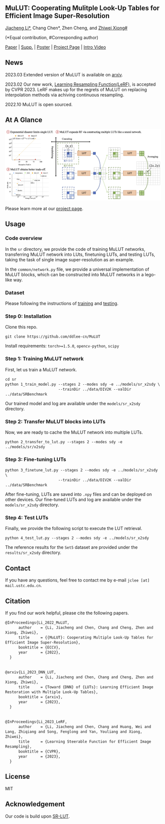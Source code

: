 ## MuLUT: Cooperating Mulitple Look-Up Tables for Efficient Image Super-Resolution

[Jiacheng Li*](http://ddlee-cn.github.io), Chang Chen*, Zhen Cheng, and [Zhiwei Xiong#](http://staff.ustc.edu.cn/~zwxiong)

(*Equal contribution, #Corresponding author)

[Paper](https://www.ecva.net/papers/eccv_2022/papers_ECCV/papers/136780234.pdf) | [Supp.](https://www.ecva.net/papers/eccv_2022/papers_ECCV/papers/136780234-supp.pdf) | [Poster](https://mulut.pages.dev/static/MuLUT-Poster-ECCV22.pdf) | [Project Page](https://mulut.pages.dev) | [Intro Video](https://youtu.be/xmvQYW7dtaE)

## News

2023.03 Extended version of MuLUT is available on [arxiv](https://arxiv.org/abs/2303.14506).

2023.02 Our new work, [Learning Resampling Function(LeRF)](https://lerf.pages.dev), is accepted by CVPR 2023. LeRF makes up for the regrets of MuLUT on replacing interpolation methods via achiving continuous resampling.

2022.10 MuLUT is open sourced.

## At A Glance

![MuLUT-ECCV-Github](./docs/MuLUT-At-A-Glance.png)

Please learn more at our [project page](https://mulut.pages.dev).

## Usage

### Code overview

In the `sr` directory, we provide the code of training MuLUT networks, transferring MuLUT network into LUts, finetuning LUTs, and testing LUTs, taking the task of single image super-resolution as an example. 

In the `common/network.py` file, we provide a universal implementation of MuLUT blocks, which can be constructed into MuLUT networks in a lego-like way.

### Dataset

Please following the instructions of [training](./data/DIV2K/README.md) and [testing](./data/SRBenchmark/README.md).

### Step 0: Installation

Clone this repo.

```
git clone https://github.com/ddlee-cn/MuLUT
```

Install requirements: `torch>=1.5.0`, `opencv-python`, `scipy`


### Step 1: Training MuLUT network

First, let us train a MuLUT network.

```
cd sr
python 1_train_model.py --stages 2 --modes sdy -e ../models/sr_x2sdy \
                        --trainDir ../data/DIV2K --valDir ../data/SRBenchmark
```
Our trained model and log are available under the `models/sr_x2sdy` directory.

### Step 2: Transfer MuLUT blocks into LUTs

Now, we are ready to cache the MuLUT network into multiple LUTs.

```
python 2_transfer_to_lut.py --stages 2 --modes sdy -e ../models/sr/x2sdy
```


### Step 3: Fine-tuning LUTs

```
python 3_finetune_lut.py --stages 2 --modes sdy -e ../models/sr_x2sdy \
                        --trainDir ../data/DIV2K --valDir ../data/SRBenchmark
```

After fine-tuning, LUTs are saved into `.npy` files and can be deployed on other devices. Our fine-tuned LUTs and log are available under the `models/sr_x2sdy` directory.


### Step 4: Test LUTs

Finally, we provide the following script to execute the LUT retrieval.

```
python 4_test_lut.py --stages 2 --modes sdy -e ../models/sr_x2sdy
```

The reference results for the `Set5` dataset are provided under the `results/sr_x2sdy` directory.


## Contact
If you have any questions, feel free to contact me by e-mail `jclee [at] mail.ustc.edu.cn`.


## Citation
If you find our work helpful, please cite the following papers.

```
@InProceedings{Li_2022_MuLUT,
      author    = {Li, Jiacheng and Chen, Chang and Cheng, Zhen and Xiong, Zhiwei},
      title     = {{MuLUT}: Cooperating Multiple Look-Up Tables for Efficient Image Super-Resolution},
      booktitle = {ECCV},
      year      = {2022},
  }
  
  
@arxiv{Li_2023_DNN_LUT,
      author    = {Li, Jiacheng and Chen, Chang and Cheng, Zhen and Xiong, Zhiwei},
      title     = {Toward {DNN} of {LUTs}: Learning Efficient Image Restoration with Multiple Look-Up Tables},
      booktitle = {arxiv},
      year      = {2023},
  }
  

@InProceedings{Li_2023_LeRF,
      author    = {Li, Jiacheng and Chen, Chang and Huang, Wei and Lang, Zhiqiang and Song, Fenglong and Yan, Youliang and Xiong, Zhiwei},
      title     = {Learning Steerable Function for Efficient Image Resampling},
      booktitle = {CVPR},
      year      = {2023},
  }
```


## License
MIT


## Acknowledgement

Our code is build upon [SR-LUT](https://github.com/yhjo09/SR-LUT).
